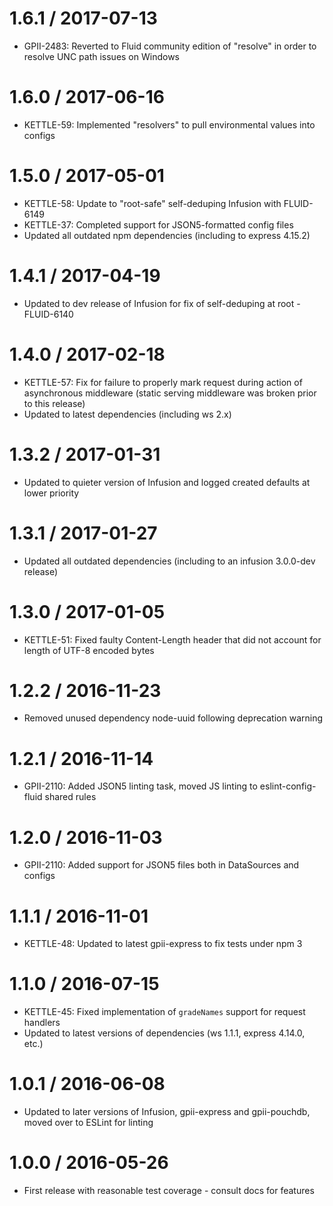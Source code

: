 1.6.1 / 2017-07-13
==================

* GPII-2483: Reverted to Fluid community edition of "resolve" in order to resolve UNC path issues on Windows

1.6.0 / 2017-06-16
==================

* KETTLE-59: Implemented "resolvers" to pull environmental values into configs

1.5.0 / 2017-05-01
==================

* KETTLE-58: Update to "root-safe" self-deduping Infusion with FLUID-6149
* KETTLE-37: Completed support for JSON5-formatted config files
* Updated all outdated npm dependencies (including to express 4.15.2)

1.4.1 / 2017-04-19
==================

* Updated to dev release of Infusion for fix of self-deduping at root - FLUID-6140

1.4.0 / 2017-02-18
==================

* KETTLE-57: Fix for failure to properly mark request during action of asynchronous middleware (static serving
middleware was broken prior to this release)
* Updated to latest dependencies (including ws 2.x)

1.3.2 / 2017-01-31
==================

* Updated to quieter version of Infusion and logged created defaults at lower priority

1.3.1 / 2017-01-27
==================

* Updated all outdated dependencies (including to an infusion 3.0.0-dev release)

1.3.0 / 2017-01-05
==================

* KETTLE-51: Fixed faulty Content-Length header that did not account for length of UTF-8 encoded bytes

1.2.2 / 2016-11-23
==================

* Removed unused dependency node-uuid following deprecation warning

1.2.1 / 2016-11-14
==================

* GPII-2110: Added JSON5 linting task, moved JS linting to eslint-config-fluid shared rules

1.2.0 / 2016-11-03
==================

* GPII-2110: Added support for JSON5 files both in DataSources and configs 

1.1.1 / 2016-11-01
==================

* KETTLE-48: Updated to latest gpii-express to fix tests under npm 3

1.1.0 / 2016-07-15
==================

* KETTLE-45: Fixed implementation of `gradeNames` support for request handlers
* Updated to latest versions of dependencies (ws 1.1.1, express 4.14.0, etc.)

1.0.1 / 2016-06-08
==================

* Updated to later versions of Infusion, gpii-express and gpii-pouchdb, moved over to ESLint for linting

1.0.0 / 2016-05-26
==================

* First release with reasonable test coverage - consult docs for features

